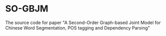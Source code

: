 # SO-GBJM
The source code for paper "A Second-Order Graph-based Joint Model for Chinese Word Segmentation, POS tagging and Dependency Parsing"
